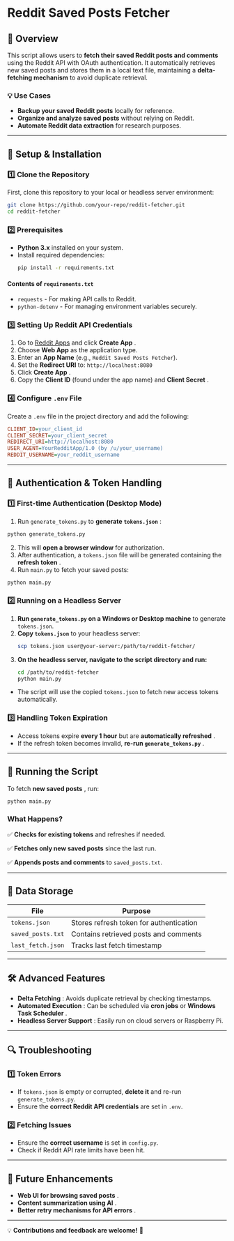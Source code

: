 
# Reddit Saved Posts Fetcher

## 📌 Overview

This script allows users to **fetch their saved Reddit posts and comments** using the Reddit API with OAuth authentication. It automatically retrieves new saved posts and stores them in a local text file, maintaining a **delta-fetching mechanism** to avoid duplicate retrieval.

### **💡 Use Cases**

* **Backup your saved Reddit posts** locally for reference.
* **Organize and analyze saved posts** without relying on Reddit.
* **Automate Reddit data extraction** for research purposes.

---

## 🔧 Setup & Installation

### **1️⃣ Clone the Repository**

First, clone this repository to your local or headless server environment:

```bash
git clone https://github.com/your-repo/reddit-fetcher.git
cd reddit-fetcher
```

### **2️⃣ Prerequisites**

* **Python 3.x** installed on your system.
* Install required dependencies:
  ```bash
  pip install -r requirements.txt
  ```

#### **Contents of `requirements.txt`**

* `requests` - For making API calls to Reddit.
* `python-dotenv` - For managing environment variables securely.

### **3️⃣ Setting Up Reddit API Credentials**

1. Go to [Reddit Apps](https://www.reddit.com/prefs/apps) and click  **Create App** .
2. Choose **Web App** as the application type.
3. Enter an **App Name** (e.g., `Reddit Saved Posts Fetcher`).
4. Set the **Redirect URI** to: `http://localhost:8080`
5. Click  **Create App** .
6. Copy the **Client ID** (found under the app name) and  **Client Secret** .

### **4️⃣ Configure `.env` File**

Create a `.env` file in the project directory and add the following:

```ini
CLIENT_ID=your_client_id
CLIENT_SECRET=your_client_secret
REDIRECT_URI=http://localhost:8080
USER_AGENT=YourRedditApp/1.0 (by /u/your_username)
REDDIT_USERNAME=your_reddit_username
```

---

## 🔑 Authentication & Token Handling

### **1️⃣ First-time Authentication (Desktop Mode)**

1. Run `generate_tokens.py` to  **generate `tokens.json`** :

```bash
python generate_tokens.py
```

2. This will **open a browser window** for authorization.
3. After authentication, a `tokens.json` file will be generated containing the  **refresh token** .
4. Run `main.py` to fetch your saved posts:

```bash
python main.py
```

### **2️⃣ Running on a Headless Server**

1. **Run `generate_tokens.py` on a Windows or Desktop machine** to generate `tokens.json`.
2. **Copy `tokens.json`** to your headless server:
   ```bash
   scp tokens.json user@your-server:/path/to/reddit-fetcher/
   ```
3. **On the headless server, navigate to the script directory and run:**
   ```bash
   cd /path/to/reddit-fetcher
   python main.py
   ```

* The script will use the copied `tokens.json` to fetch new access tokens automatically.

### **3️⃣ Handling Token Expiration**

* Access tokens expire **every 1 hour** but are  **automatically refreshed** .
* If the refresh token becomes invalid,  **re-run `generate_tokens.py`** .

---

## 🚀 Running the Script

To fetch  **new saved posts** , run:

```bash
python main.py
```

### **What Happens?**

✅ **Checks for existing tokens** and refreshes if needed.

✅ **Fetches only new saved posts** since the last run.

✅ **Appends posts and comments** to `saved_posts.txt`.

---

## 📂 Data Storage

| File                | Purpose                                 |
| ------------------- | --------------------------------------- |
| `tokens.json`     | Stores refresh token for authentication |
| `saved_posts.txt` | Contains retrieved posts and comments   |
| `last_fetch.json` | Tracks last fetch timestamp             |

---

## 🛠️ Advanced Features

* **Delta Fetching** : Avoids duplicate retrieval by checking timestamps.
* **Automated Execution** : Can be scheduled via **cron jobs** or  **Windows Task Scheduler** .
* **Headless Server Support** : Easily run on cloud servers or Raspberry Pi.

---

## 🔍 Troubleshooting

### **1️⃣ Token Errors**

* If `tokens.json` is empty or corrupted, **delete it** and re-run `generate_tokens.py`.
* Ensure the **correct Reddit API credentials** are set in `.env`.

### **2️⃣ Fetching Issues**

* Ensure the **correct username** is set in `config.py`.
* Check if Reddit API rate limits have been hit.

---

## 📌 Future Enhancements

* **Web UI for browsing saved posts** .
* **Content summarization using AI** .
* **Better retry mechanisms for API errors** .

---

💡 **Contributions and feedback are welcome!** 🚀
